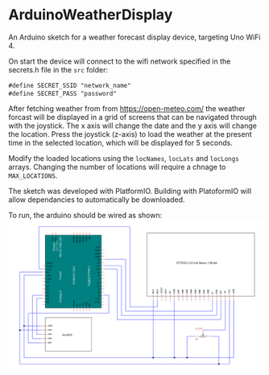 # ArduinoWeatherDisplay

An Arduino sketch for a weather forecast display device, targeting Uno WiFi 4.

On start the device will connect to the wifi network specified in the secrets.h file in the `src` folder:
```
#define SECRET_SSID "network_name"
#define SECRET_PASS "password"
```

After fetching weather from from https://open-meteo.com/ the weather forcast will be displayed in a grid of screens that can be navigated through with the joystick. The x axis will change the date and the y axis will change the location.
Press the joystick (z-axis) to load the weather at the present time in the selected location, which will be displayed for 5 seconds.

Modify the loaded locations using the `locNames`, `locLats` and `locLongs` arrays. Changing the number of locations will require a chnage to `MAX_LOCATIONS`.

The sketch was developed with PlatformIO. Building with PlatoformIO will allow dependancies to automatically be downloaded.

To run, the arduino should be wired as shown:
![circuit diagram](./WeatherDisplay.png)